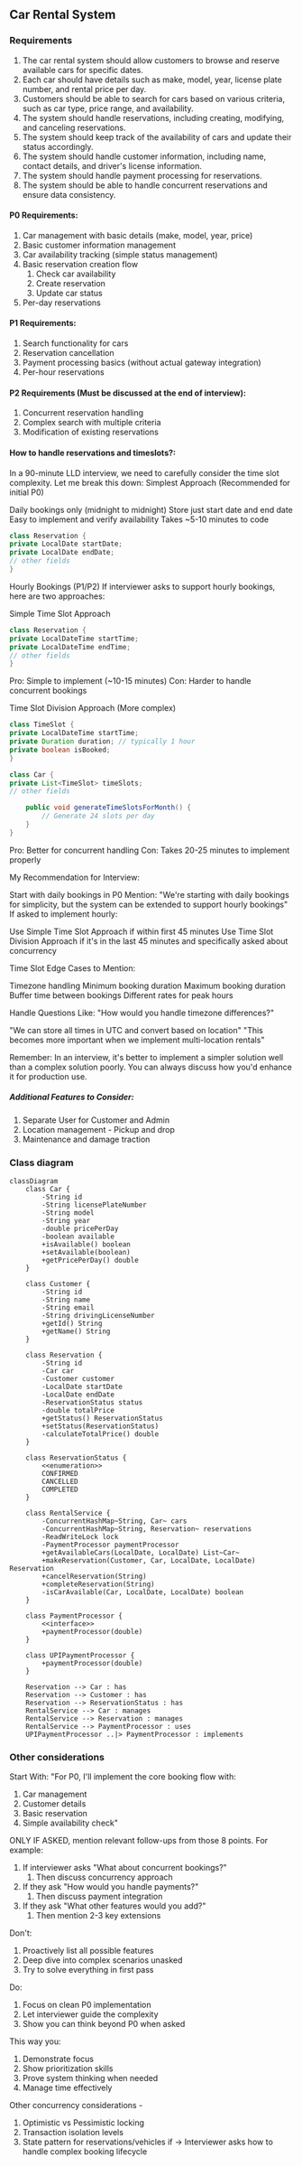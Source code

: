 ## Car Rental System

### Requirements

1. The car rental system should allow customers to browse and reserve available cars for specific dates.
2. Each car should have details such as make, model, year, license plate number, and rental price per day.
3. Customers should be able to search for cars based on various criteria, such as car type, price range, and availability.
4. The system should handle reservations, including creating, modifying, and canceling reservations.
5. The system should keep track of the availability of cars and update their status accordingly.
6. The system should handle customer information, including name, contact details, and driver's license information.
7. The system should handle payment processing for reservations.
8. The system should be able to handle concurrent reservations and ensure data consistency.

#### P0 Requirements:

1. Car management with basic details (make, model, year, price)
2. Basic customer information management
3. Car availability tracking (simple status management)
4. Basic reservation creation flow 
   1. Check car availability 
   2. Create reservation
   3. Update car status
5. Per-day reservations

#### P1 Requirements:

1. Search functionality for cars
2. Reservation cancellation
3. Payment processing basics (without actual gateway integration)
4. Per-hour reservations

#### P2 Requirements (Must be discussed at the end of interview):

1. Concurrent reservation handling
2. Complex search with multiple criteria
3. Modification of existing reservations

#### How to handle reservations and timeslots?:

In a 90-minute LLD interview, we need to carefully consider the time slot complexity. Let me break this down:
Simplest Approach (Recommended for initial P0)

Daily bookings only (midnight to midnight)
Store just start date and end date
Easy to implement and verify availability
Takes ~5-10 minutes to code

```java
class Reservation {
private LocalDate startDate;
private LocalDate endDate;
// other fields
}
```
Hourly Bookings (P1/P2)
If interviewer asks to support hourly bookings, here are two approaches:

Simple Time Slot Approach

```java
class Reservation {
private LocalDateTime startTime;
private LocalDateTime endTime;
// other fields
}
```

Pro: Simple to implement (~10-15 minutes)
Con: Harder to handle concurrent bookings


Time Slot Division Approach (More complex)

```java
class TimeSlot {
private LocalDateTime startTime;
private Duration duration; // typically 1 hour
private boolean isBooked;
}

class Car {
private List<TimeSlot> timeSlots;
// other fields

    public void generateTimeSlotsForMonth() {
        // Generate 24 slots per day
    }
}
```

Pro: Better for concurrent handling
Con: Takes 20-25 minutes to implement properly

My Recommendation for Interview:

Start with daily bookings in P0
Mention: "We're starting with daily bookings for simplicity, but the system can be extended to support hourly bookings"
If asked to implement hourly:

Use Simple Time Slot Approach if within first 45 minutes
Use Time Slot Division Approach if it's in the last 45 minutes and specifically asked about concurrency



Time Slot Edge Cases to Mention:

Timezone handling
Minimum booking duration
Maximum booking duration
Buffer time between bookings
Different rates for peak hours

Handle Questions Like:
"How would you handle timezone differences?"

"We can store all times in UTC and convert based on location"
"This becomes more important when we implement multi-location rentals"

Remember: In an interview, it's better to implement a simpler solution well than a complex solution poorly. You can always discuss how you'd enhance it for production use.


##### Additional Features to Consider:

1. Separate User for Customer and Admin
2. Location management - Pickup and drop
3. Maintenance and damage traction


### Class diagram

```mermaid
classDiagram
    class Car {
        -String id
        -String licensePlateNumber
        -String model
        -String year
        -double pricePerDay
        -boolean available
        +isAvailable() boolean
        +setAvailable(boolean)
        +getPricePerDay() double
    }

    class Customer {
        -String id
        -String name
        -String email
        -String drivingLicenseNumber
        +getId() String
        +getName() String
    }

    class Reservation {
        -String id
        -Car car
        -Customer customer
        -LocalDate startDate
        -LocalDate endDate
        -ReservationStatus status
        -double totalPrice
        +getStatus() ReservationStatus
        +setStatus(ReservationStatus)
        -calculateTotalPrice() double
    }

    class ReservationStatus {
        <<enumeration>>
        CONFIRMED
        CANCELLED
        COMPLETED
    }

    class RentalService {
        -ConcurrentHashMap~String, Car~ cars
        -ConcurrentHashMap~String, Reservation~ reservations
        -ReadWriteLock lock
        -PaymentProcessor paymentProcessor
        +getAvailableCars(LocalDate, LocalDate) List~Car~
        +makeReservation(Customer, Car, LocalDate, LocalDate) Reservation
        +cancelReservation(String)
        +completeReservation(String)
        -isCarAvailable(Car, LocalDate, LocalDate) boolean
    }

    class PaymentProcessor {
        <<interface>>
        +paymentProcessor(double)
    }

    class UPIPaymentProcessor {
        +paymentProcessor(double)
    }

    Reservation --> Car : has
    Reservation --> Customer : has
    Reservation --> ReservationStatus : has
    RentalService --> Car : manages
    RentalService --> Reservation : manages
    RentalService --> PaymentProcessor : uses
    UPIPaymentProcessor ..|> PaymentProcessor : implements
```

### Other considerations

Start With:
"For P0, I'll implement the core booking flow with:
1. Car management
2. Customer details
3. Basic reservation
4. Simple availability check"

ONLY IF ASKED, mention relevant follow-ups from those 8 points.
For example:
1. If interviewer asks "What about concurrent bookings?"
   1. Then discuss concurrency approach
2. If they ask "How would you handle payments?"
   1. Then discuss payment integration
3. If they ask "What other features would you add?"
   1. Then mention 2-3 key extensions

Don't:
1. Proactively list all possible features
2. Deep dive into complex scenarios unasked
3. Try to solve everything in first pass

Do:
1. Focus on clean P0 implementation
2. Let interviewer guide the complexity
3. Show you can think beyond P0 when asked

This way you:
1. Demonstrate focus
2. Show prioritization skills
3. Prove system thinking when needed
4. Manage time effectively

Other concurrency considerations - 
1. Optimistic vs Pessimistic locking
2. Transaction isolation levels
3. State pattern for reservations/vehicles if -> Interviewer asks how to handle complex booking lifecycle
